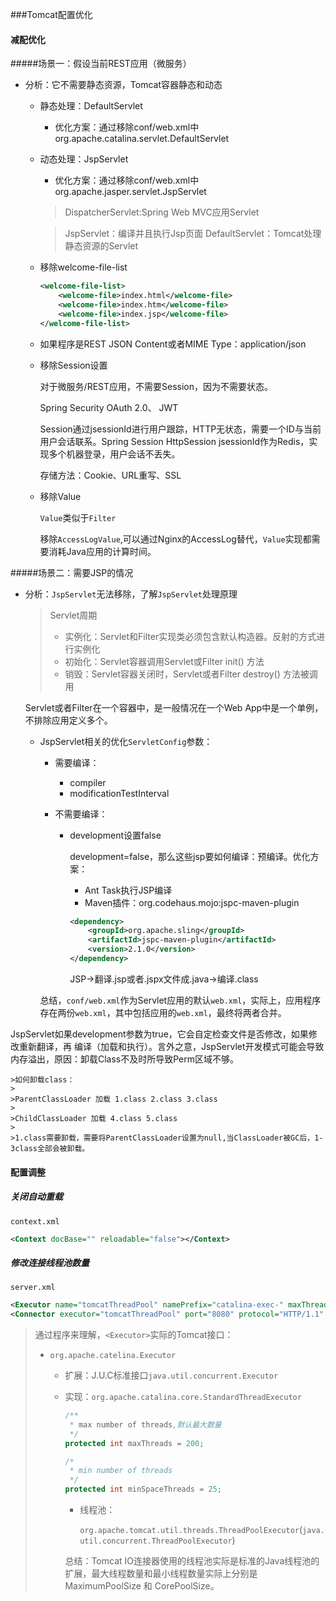 ###Tomcat配置优化

#### 减配优化

#####场景一：假设当前REST应用（微服务）

* 分析：它不需要静态资源，Tomcat容器静态和动态

  * 静态处理：DefaultServlet
    * 优化方案：通过移除conf/web.xml中org.apache.catalina.servlet.DefaultServlet

  * 动态处理：JspServlet

    * 优化方案：通过移除conf/web.xml中org.apache.jasper.servlet.JspServlet

    >DispatcherServlet:Spring Web MVC应用Servlet

    >JspServlet：编译并且执行Jsp页面
    >DefaultServlet：Tomcat处理静态资源的Servlet

  * 移除welcome-file-list

    ```xml
    <welcome-file-list>
    	<welcome-file>index.html</welcome-file>
        <welcome-file>index.htm</welcome-file>
        <welcome-file>index.jsp</welcome-file>
    </welcome-file-list>
    ```

  * 如果程序是REST JSON Content或者MIME Type：application/json

  * 移除Session设置

    对于微服务/REST应用，不需要Session，因为不需要状态。

    Spring Security OAuth 2.0、 JWT

    Session通过jsessionId进行用户跟踪，HTTP无状态，需要一个ID与当前用户会话联系。Spring Session HttpSession jsessionId作为Redis，实现多个机器登录，用户会话不丢失。

    存储方法：Cookie、URL重写、SSL

  * 移除Value

    `Value`类似于`Filter`

    移除`AccessLogValue`,可以通过Nginx的AccessLog替代，`Value`实现都需要消耗Java应用的计算时间。

#####场景二：需要JSP的情况

 * 分析：`JspServlet`无法移除，了解`JspServlet`处理原理

   >Servlet周期
   >
   > * 实例化：Servlet和Filter实现类必须包含默认构造器。反射的方式进行实例化
   > * 初始化：Servlet容器调用Servlet或Filter init() 方法
   > * 销毁：Servlet容器关闭时，Servlet或者Filter destroy()  方法被调用

   Servlet或者Filter在一个容器中，是一般情况在一个Web App中是一个单例，不排除应用定义多个。

   * JspServlet相关的优化`ServletConfig`参数：

     * 需要编译：

       * compiler
       * modificationTestInterval

     * 不需要编译：

       * development设置false

         development=false，那么这些jsp要如何编译：预编译。优化方案：

         * Ant Task执行JSP编译
         * Maven插件：org.codehaus.mojo:jspc-maven-plugin

         ```xml
         <dependency>
             <groupId>org.apache.sling</groupId>
             <artifactId>jspc-maven-plugin</artifactId>
             <version>2.1.0</version>
         </dependency>
         ```

         JSP->翻译.jsp或者.jspx文件成.java->编译.class

     总结，`conf/web.xml`作为Servlet应用的默认`web.xml`，实际上，应用程序存在两份`web.xml`，其中包括应用的`web.xml`，最终将两者合并。



​	JspServlet如果development参数为true，它会自定检查文件是否修改，如果修改重新翻译，再    编译（加载和执行）。言外之意，JspServlet开发模式可能会导致内存溢出，原因：卸载Class不及时所导致Perm区域不够。

	>如何卸载class：
	>
	>ParentClassLoader 加载 1.class 2.class 3.class
	>
	>ChildClassLoader 加载 4.class 5.class
	>
	>1.class需要卸载，需要将ParentClassLoader设置为null,当ClassLoader被GC后，1-3class全部会被卸载。

#### 配置调整

##### 关闭自动重载

`context.xml`

```xml
<Context docBase="" reloadable="false"></Context>
```



##### 修改连接线程池数量

`server.xml`

```xml
<Executor name="tomcatThreadPool" namePrefix="catalina-exec-" maxThreads="150" minSpareThreads="4"/>
<Connector executor="tomcatThreadPool" port="8080" protocol="HTTP/1.1" connectionTimeout="20000" redirectPort="8443"/>
```

> 通过程序来理解，`<Executor>`实际的Tomcat接口：
>
> * `org.apache.catelina.Executor`
>
>   * 扩展：J.U.C标准接口`java.util.concurrent.Executor`
>
>   * 实现：`org.apache.catalina.core.StandardThreadExecutor`
>
>     ```java
>     /**
>      * max number of threads,默认最大数量
>      */
>     protected int maxThreads = 200;
>     
>     /*
>      * min number of threads
>      */
>     protected int minSpaceThreads = 25;
>     ```
>
>     * 线程池：
>
>       `org.apache.tomcat.util.threads.ThreadPoolExecutor`(`java.util.concurrent.ThreadPoolExecutor`)
>
>     总结：Tomcat IO连接器使用的线程池实际是标准的Java线程池的扩展，最大线程数量和最小线程数量实际上分别是MaximumPoolSize 和 CorePoolSize。



















